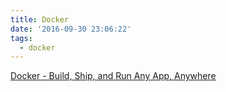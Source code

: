 ```yaml
---
title: Docker
date: '2016-09-30 23:06:22'
tags:
  - docker
---
```


[Docker - Build, Ship, and Run Any App, Anywhere][&1]


[&1]: https://www.docker.com/
